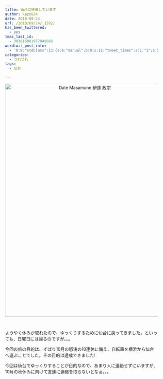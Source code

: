 ```yaml
---
title: 仙台に帰省しています
author: kazu634
date: 2010-09-24
url: /2010/09/24/_1582/
has_been_twittered:
  - yes
tmac_last_id:
  - 303816881977049088
wordtwit_post_info:
  - 'O:8:"stdClass":13:{s:6:"manual";b:0;s:11:"tweet_times";s:1:"1";s:5:"delay";s:1:"0";s:7:"enabled";s:1:"1";s:10:"separation";i:60;s:7:"version";s:3:"3.6";s:14:"tweet_template";b:0;s:6:"status";i:3;s:6:"result";a:0:{}s:13:"tweet_counter";i:1;s:13:"tweet_log_ids";a:0:{}s:9:"hash_tags";a:0:{}s:8:"accounts";a:1:{i:0;s:7:"kazu634";}}'
categories:
  - つれづれ
tags:
  - 仙台

---
```

<p style="text-align: center;">
<a href="http://blog.kazu634.com/2010/09/24/%e4%bb%99%e5%8f%b0%e3%81%ab%e5%b8%b0%e7%9c%81%e3%81%97%e3%81%a6%e3%81%84%e3%81%be%e3%81%99/date-masamune-%e4%bc%8a%e9%81%94-%e6%94%bf%e5%ae%97/" onclick="__gaTracker('send', 'event', 'outbound-article', 'http://blog.kazu634.com/2010/09/24/%e4%bb%99%e5%8f%b0%e3%81%ab%e5%b8%b0%e7%9c%81%e3%81%97%e3%81%a6%e3%81%84%e3%81%be%e3%81%99/date-masamune-%e4%bc%8a%e9%81%94-%e6%94%bf%e5%ae%97/', '');" title='Date Masamune 伊達 政宗'><img width="510" height="766" src="http://blog.kazu634.com/wp-content/uploads/2012/06/Date-Masamune-.jpg" class="attachment-large aligncenter wp-image-799" alt="Date Masamune 伊達 政宗" title="Date Masamune 伊達 政宗" srcset="http://blog.kazu634.com/wp-content/uploads/2012/06/Date-Masamune--200x300.jpg 200w, http://blog.kazu634.com/wp-content/uploads/2012/06/Date-Masamune-.jpg 681w" sizes="(max-width: 510px) 100vw, 510px" /></a>
</p>

<small><a href="http://creativecommons.org/licenses/by-nc-nd/2.0/" onclick="__gaTracker('send', 'event', 'outbound-article', 'http://creativecommons.org/licenses/by-nc-nd/2.0/', '\n');" title="Attribution-NonCommercial-NoDerivs License"  target="_blank"><br /> </a><a href="http://www.flickr.com/photos/27917561@N00/4110740430/" onclick="__gaTracker('send', 'event', 'outbound-article', 'http://www.flickr.com/photos/27917561@N00/4110740430/', '');" title="jpellgen"  target="_blank"></a></small>

ようやく休みが取れたので、ゆっくりするために仙台に戻ってきました。といっても、日曜日には帰るのですが。。。

今回の旅の目的は、ずばり10月の怒涛の10連休に備え、自転車を横浜から仙台へ運ぶことでした。その目的は達成できました!

今回は仙台でゆっくりすることが目的なので、あまり人に連絡せずにいますが、10月の秋休みに向けて友達に連絡を取らないとなぁ。。。